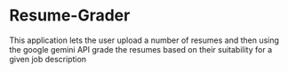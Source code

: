 # Resume-Grader
This application lets the user upload a number of resumes and then using the google gemini API grade the resumes based on their suitability for a given job description
